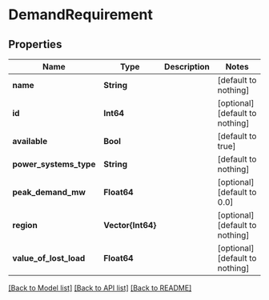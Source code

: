 # DemandRequirement


## Properties
Name | Type | Description | Notes
------------ | ------------- | ------------- | -------------
**name** | **String** |  | [default to nothing]
**id** | **Int64** |  | [optional] [default to nothing]
**available** | **Bool** |  | [default to true]
**power_systems_type** | **String** |  | [default to nothing]
**peak_demand_mw** | **Float64** |  | [optional] [default to 0.0]
**region** | **Vector{Int64}** |  | [optional] [default to nothing]
**value_of_lost_load** | **Float64** |  | [optional] [default to nothing]


[[Back to Model list]](../README.md#models) [[Back to API list]](../README.md#api-endpoints) [[Back to README]](../README.md)


